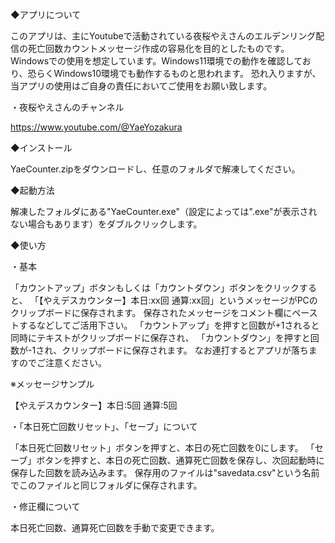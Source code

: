◆アプリについて

このアプリは、主にYoutubeで活動されている夜桜やえさんのエルデンリング配信の死亡回数カウントメッセージ作成の容易化を目的としたものです。
Windowsでの使用を想定しています。Windows11環境での動作を確認しており、恐らくWindows10環境でも動作するものと思われます。
恐れ入りますが、当アプリの使用はご自身の責任においてご使用をお願い致します。

・夜桜やえさんのチャンネル

https://www.youtube.com/@YaeYozakura

◆インストール

YaeCounter.zipをダウンロードし、任意のフォルダで解凍してください。

◆起動方法

解凍したフォルダにある"YaeCounter.exe"（設定によっては".exe"が表示されない場合もあります）をダブルクリックします。

◆使い方

・基本

「カウントアップ」ボタンもしくは「カウントダウン」ボタンをクリックすると、
「【やえデスカウンター】本日:xx回 通算:xx回」というメッセージがPCのクリップボードに保存されます。
保存されたメッセージをコメント欄にペーストするなどしてご活用下さい。
「カウントアップ」を押すと回数が+1されると同時にテキストがクリップボードに保存され、
「カウントダウン」を押すと回数が-1され、クリップボードに保存されます。
なお連打するとアプリが落ちますのでご注意ください。

※メッセージサンプル

【やえデスカウンター】本日:5回 通算:5回

・「本日死亡回数リセット」、「セーブ」について

「本日死亡回数リセット」ボタンを押すと、本日の死亡回数を0にします。
「セーブ」ボタンを押すと、本日の死亡回数、通算死亡回数を保存し、次回起動時に
保存した回数を読み込みます。
保存用のファイルは"savedata.csv"という名前でこのファイルと同じフォルダに保存されます。

・修正欄について

本日死亡回数、通算死亡回数を手動で変更できます。
